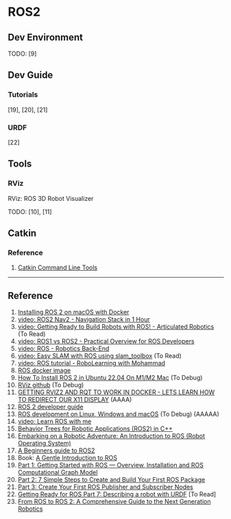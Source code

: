 # ROS2


## Dev Environment

TODO: [9]

## Dev Guide

### Tutorials
[19], [20], [21]

### URDF
[22]


## Tools

### RViz
RViz: ROS 3D Robot Visualizer

TODO: [10], [11]

## Catkin

### Reference
1. [Catkin Command Line Tools](https://catkin-tools.readthedocs.io/en/latest/index.html)


<hr/>

## Reference
1. [Installing ROS 2 on macOS with Docker](https://foxglove.dev/blog/installing-ros2-on-macos-with-docker)
2. [video: ROS2 Nav2 - Navigation Stack in 1 Hour](https://www.youtube.com/watch?v=idQb2pB-h2Q)
3. [video: Getting Ready to Build Robots with ROS! - Articulated Robotics](https://www.youtube.com/playlist?list=PLunhqkrRNRhYYCaSTVP-qJnyUPkTxJnBt) (To Read)
4. [video: ROS1 vs ROS2 - Practical Overview for ROS Developers](https://www.youtube.com/watch?v=yn638LmVwlw)
5. [video: ROS - Robotics Back-End](https://www.youtube.com/playlist?list=PLLSegLrePWgIPU02-lpVtp58268VB3eCG) 
6. [video: Easy SLAM with ROS using slam_toolbox](https://www.youtube.com/watch?v=ZaiA3hWaRzE) (To Read)
7. [video: ROS tutorial - RoboLearning with Mohammad](https://www.youtube.com/playlist?list=PLDjgHhClgpyQqk6FS-xTfvankuRczxA2_)
8. [ROS docker image](https://hub.docker.com/r/osrf/ros)
9. [How To Install ROS 2 in Ubuntu 22.04 On M1/M2 Mac](https://www.theroboticsspace.com/blog/How-To-Install-ROS-2-in-Ubuntu-22-04-On-M1-Mac/) (To Debug)
10. [RViz github](https://github.com/ros2/rviz) (To Debug)
11. [GETTING RVIZ2 AND RQT TO WORK IN DOCKER - LETS LEARN HOW TO REDIRECT OUR X11 DISPLAY](https://www.kevsrobots.com/learn/learn_ros/14_docker_x11.html) (AAAA)
12. [ROS 2 developer guide](https://docs.ros.org/en/iron/The-ROS2-Project/Contributing/Developer-Guide.html)
13. [ROS development on Linux, Windows and macOS](https://ubuntu.com/blog/ros-development-on-linux-windows-and-macos) (To Debug) (AAAAA)
14. [video: Learn ROS with me](https://www.youtube.com/playlist?list=PLU9tksFlQRircAdEplrH9NMm4WtSA8yzi)
15. [Behavior Trees for Robotic Applications (ROS2) in C++](https://markus-x-buchholz.medium.com/behavior-trees-in-c-for-robotic-applications-ros2-775ec0e97856)
16. [Embarking on a Robotic Adventure: An Introduction to ROS (Robot Operating System)](https://medium.com/@kushantp179/embarking-on-a-robotic-adventure-an-introduction-to-ros-robot-operating-system-1d7972ca249d)
17. [A Beginners guide to ROS2](https://medium.com/@tetraengnrng/a-beginners-guide-to-ros2-29721dcf49c8)
18. Book: [A Gentle Introduction to ROS](https://jokane.net/agitr/)
19. [Part 1: Getting Started with ROS — Overview, Installation and ROS Computational Graph Model](https://medium.com/analytics-vidhya/getting-started-with-ros-overview-installation-and-ros-computational-graph-model-e94d7a16187f)
20. [Part 2: 7 Simple Steps to Create and Build Your First ROS Package](https://medium.com/swlh/7-simple-steps-to-create-and-build-our-first-ros-package-7e3080d36faa)
21. [Part 3: Create Your First ROS Publisher and Subscriber Nodes](https://medium.com/swlh/part-3-create-your-first-ros-publisher-and-subscriber-nodes-2e833dea7598)
22. [Getting Ready for ROS Part 7: Describing a robot with URDF](https://articulatedrobotics.xyz/ready-for-ros-7-urdf/) [To Read]
23. [From ROS to ROS 2: A Comprehensive Guide to the Next Generation Robotics](https://scalexi.medium.com/from-ros-to-ros-2-a-comprehensive-guide-to-the-next-generation-robotics-f93a4e2e5793)
